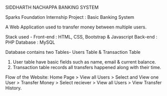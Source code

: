 SIDDHARTH NACHAPPA BANKING SYSTEM


Sparks Foundation Internship Project : Basic Banking System

A Web Application used to transfer money between multiple users.

Stack used - Front-end : HTML, CSS, Bootstrap & Javascript Back-end : PHP Database : MySQL

Database contains two Tables- Users Table & Transaction Table

1) User table have basic fields such as name, email & current balance.
2) Transaction table records all transfers happened along with their time.

Flow of the Website: Home Page > View all Users > Select and View one User > Transfer Money > Select reciever > View all Users > View Transfer History.
